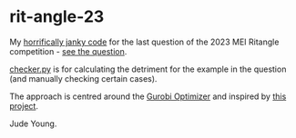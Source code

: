 # rit-angle-23
My [horrifically janky code](/optimization.py) for the last question of the 2023 MEI Ritangle competition - [see the question](/Final%20question%20%7C%20Ritangle.pdf).

[checker.py](/checker.py) is for calculating the detriment for the example in the question (and manually checking certain cases).

The approach is centred around the [Gurobi Optimizer](https://support.gurobi.com/hc/en-us/articles/17278438215313-Tutorial-Getting-Started-with-the-Gurobi-Python-API) and inspired by [this project](https://github.com/leonardocalizaya/Integer-Programming-Project/blob/main/optimization.ipynb).

Jude Young.